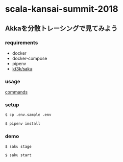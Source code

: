 scala-kansai-summit-2018
=============================

## Akkaを分散トレーシングで見てみよう

### requirements

* docker
* docker-compose
* pipenv
* [kt3k/saku](https://github.com/kt3k/saku)

### usage

[commands](saku.md)

### setup

```bash
$ cp .env.sample .env
```

```bash
$ pipenv install
```

### demo 

```bash
$ saku stage
```

```bash
$ saku start
```
